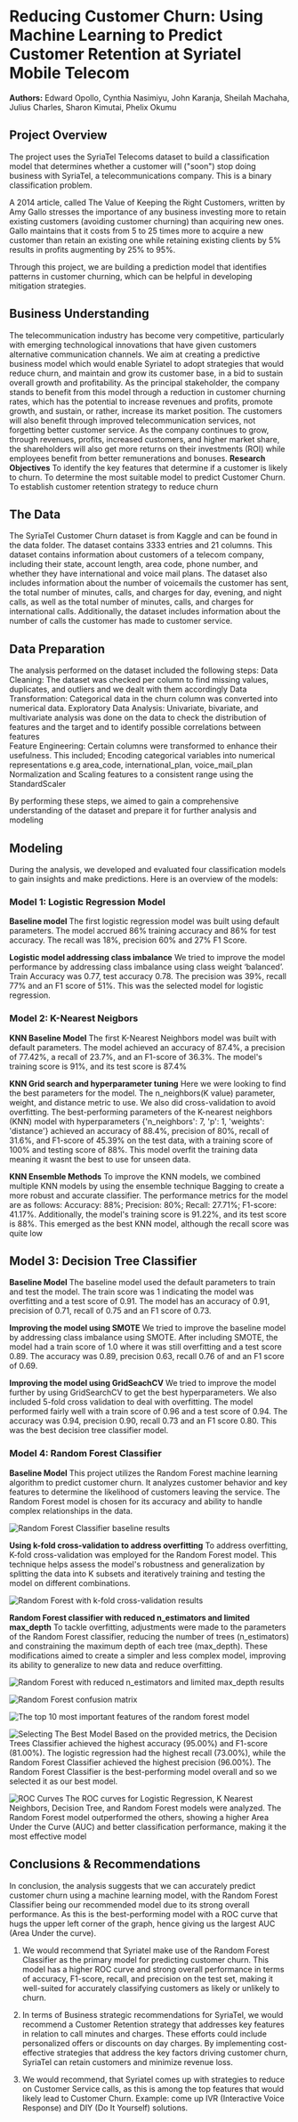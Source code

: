 # Reducing Customer Churn: Using Machine Learning to Predict Customer Retention at Syriatel Mobile Telecom

**Authors:** Edward Opollo, Cynthia Nasimiyu, John Karanja, Sheilah Machaha, Julius Charles, Sharon Kimutai, Phelix Okumu

## Project Overview
The project uses the SyriaTel Telecoms dataset to build a classification model that determines whether a customer will ("soon") stop doing business with SyriaTel, a telecommunications company. This is a binary classification problem.

A 2014 article, called The Value of Keeping the Right Customers, written by Amy Gallo stresses the importance of any business investing more to retain existing customers (avoiding customer churning) than acquiring new ones. Gallo maintains that it costs from 5 to 25 times more to acquire a new customer than retain an existing one while retaining existing clients by 5% results in profits augmenting by 25% to 95%.

Through this project, we are building a prediction model that identifies patterns in customer churning, which can be helpful in developing mitigation strategies.

## Business Understanding
The telecommunication industry has become very competitive, particularly with emerging technological innovations that have given customers alternative communication channels. We aim at creating a predictive business model which would enable Syriatel to adopt strategies that would reduce churn, and maintain and grow its customer base, in a bid to sustain overall growth and profitability.
As the principal stakeholder, the company stands to benefit from this model through a reduction in customer churning rates, which has the potential to increase revenues and profits, promote growth, and sustain, or rather, increase its market position. The customers will also benefit through improved telecommunication services, not forgetting better customer service. As the company continues to grow, through revenues, profits, increased customers, and higher market share, the shareholders will also get more returns on their investments (ROI) while employees benefit from better remunerations and bonuses.
**Research Objectives**
To identify the key features that determine if a customer is likely to churn.
To determine the most suitable model to predict Customer Churn.
To establish customer retention strategy to reduce churn


## The Data
The SyriaTel Customer Churn dataset is from Kaggle and can be found in the data folder. The dataset contains 3333 entries and 21 columns. 
This dataset contains information about customers of a telecom company, including their state, account length, area code, phone number, and whether they have international and voice mail plans. 
The dataset also includes information about the number of voicemails the customer has sent, the total number of minutes, calls, and charges for day, evening, and night calls, as well as the total number of minutes, calls, and charges for international calls. 
Additionally, the dataset includes information about the number of calls the customer has made to customer service.


## Data Preparation
The analysis performed on the dataset included the following steps:
Data Cleaning: The dataset was checked per column to find missing values, duplicates, and outliers and we dealt with them accordingly
Data Transformation: Categorical data in the churn column was converted into numerical data.
Exploratory Data Analysis: Univariate, bivariate, and multivariate analysis was done on the data to check the distribution of features and the target and to identify possible correlations between features  
Feature Engineering: Certain columns were transformed to enhance their usefulness. This included;
Encoding categorical variables into numerical representations e.g area_code, international_plan, voice_mail_plan 
Normalization and Scaling features to a consistent range using the StandardScaler

By performing these steps, we aimed to gain a comprehensive understanding of the dataset and prepare it for further analysis and modeling

## Modeling
During the analysis, we developed and evaluated four classification models to gain insights and make predictions. Here is an overview of the models:

### Model 1: Logistic Regression Model
**Baseline model**
The first logistic regression model was built using default parameters. The model accrued 86% training accuracy and 86% for test accuracy. The recall was 18%, precision 60% and 27% F1 Score.
 
**Logistic model addressing class imbalance**
We tried to improve the model performance by addressing class imbalance using class weight ‘balanced’. Train Accuracy was 0.77, test accuracy 0.78. The precision was 39%, recall 77% and an F1 score of 51%. This was the selected model for logistic regression.

### Model 2: K-Nearest Neigbors
**KNN Baseline Model**
The first  K-Nearest Neighbors model was built with default parameters. The model achieved an accuracy of 87.4%, a precision of 77.42%, a recall of 23.7%,  and an F1-score of 36.3%. The model's training score is 91%, and its test score is 87.4%

**KNN Grid search and hyperparameter tuning**
Here we were looking to find the best parameters for the model. The n_neighbors(K value) parameter, weight, and distance metric to use. We also did cross-validation to avoid overfitting. The best-performing parameters of the K-nearest neighbors (KNN) model with hyperparameters {'n_neighbors': 7, 'p': 1, 'weights': 'distance'} achieved an accuracy of 88.4%, precision of 80%, recall of 31.6%, and F1-score of 45.39% on the test data, with a training score of 100% and testing score of 88%. This model overfit the training data meaning it wasnt the best to use for unseen data.

**KNN Ensemble Methods**
To improve the KNN models, we combined multiple KNN models by using the ensemble technique Bagging to create a more robust and accurate classifier. The performance metrics for the model are as follows: Accuracy: 88%; Precision: 80%; Recall: 27.71%; F1-score: 41.17%. Additionally, the model's training score is 91.22%, and its test score is 88%.
This emerged as the best KNN model, although the recall score was quite low

## Model 3: Decision Tree Classifier
**Baseline Model**
The baseline model used the default parameters to train and test the model. The train score was 1 indicating the model was overfitting and a test score of 0.91. The model has an accuracy of 0.91, precision of 0.71, recall of 0.75 and an F1 score of 0.73.

**Improving the model using SMOTE**
We tried to improve the baseline model by addressing class imbalance using SMOTE. 
After including SMOTE, the model had a train score of 1.0 where it was still overfitting and a test score 0.89. The accuracy was 0.89, precision 0.63, recall 0.76 of and an F1 score of 0.69. 

**Improving the model using GridSeachCV**
We tried to improve the model further by using GridSearchCV to get the best hyperparameters. We also included 5-fold cross validation to deal with overfitting. The model performed fairly well with a train score of 0.96 and a test score of 0.94. The accuracy was 0.94,  precision 0.90, recall 0.73 and an F1 score 0.80. This was the best decision tree classifier model.

### Model 4: Random Forest Classifier
**Baseline Model**
This project utilizes the Random Forest machine learning algorithm to predict customer churn. It analyzes customer behavior and key features to determine the likelihood of customers leaving the service. The Random Forest model is chosen for its accuracy and ability to handle complex relationships in the data.


![**Random Forest Classifier baseline results**](images/random_baseline.png)

**Using k-fold cross-validation to address overfitting**
To address overfitting, K-fold cross-validation was employed for the Random Forest model. This technique helps assess the model's robustness and generalization by splitting the data into K subsets and iteratively training and testing the model on different combinations.

![**Random Forest with k-fold cross-validation results**](images/random_kfold.png)

**Random Forest classifier with reduced n_estimators and limited max_depth**
To tackle overfitting, adjustments were made to the parameters of the Random Forest classifier, reducing the number of trees (n_estimators) and constraining the maximum depth of each tree (max_depth). These modifications aimed to create a simpler and less complex model, improving its ability to generalize to new data and reduce overfitting.

![**Random Forest with reduced n_estimators and limited max_depth results**](images/random_n.png)


![**Random Forest confusion matrix**](images/confusion_matrix.png)


![**The top 10 most important features of the random  forest model**](images/feature_importance.png)



![**Selecting The Best Model**](images/comparison_framep.png)
Based on the provided metrics, the Decision Trees Classifier achieved the highest accuracy (95.00%) and F1-score (81.00%). The logistic regression had the highest recall (73.00%), while the Random Forest Classifier achieved the highest precision (96.00%).  The Random Forest Classifier is the best-performing model overall and so we selected it as our best model.

![**ROC Curves**](images/roc_curves.png)
The ROC curves for Logistic Regression, K Nearest Neighbors, Decision Tree, and Random Forest models were analyzed. The Random Forest model outperformed the others, showing a higher Area Under the Curve (AUC) and better classification performance, making it the most effective model 

## Conclusions & Recommendations
In conclusion, the analysis suggests that we can accurately predict customer churn using a machine learning model, with the Random Forest Classifier being our recommended model due to its strong overall performance. As this is the best-performing model with a ROC curve that hugs the upper left corner of the graph, hence giving us the largest AUC (Area Under the curve).

1. We would recommend that Syriatel make use of the Random Forest Classifier as the primary model for predicting customer churn. This model has a higher ROC curve and strong overall performance in terms of accuracy, F1-score, recall, and precision on the test set, making it well-suited for accurately classifying customers as likely or unlikely to churn.

2. In terms of Business strategic recommendations for SyriaTel, we would recommend a Customer Retention strategy that addresses key features in relation to call minutes and charges. These efforts could include personalized offers or discounts on day charges. By implementing cost-effective strategies that address the key factors driving customer churn, SyriaTel can retain customers and minimize revenue loss.

3. We would recommend, that Syriatel comes up with strategies to reduce on Customer Service calls, as this is among the top features that would likely lead to Customer Churn. Example: come up IVR (Interactive Voice Response) and DIY (Do It Yourself) solutions.
